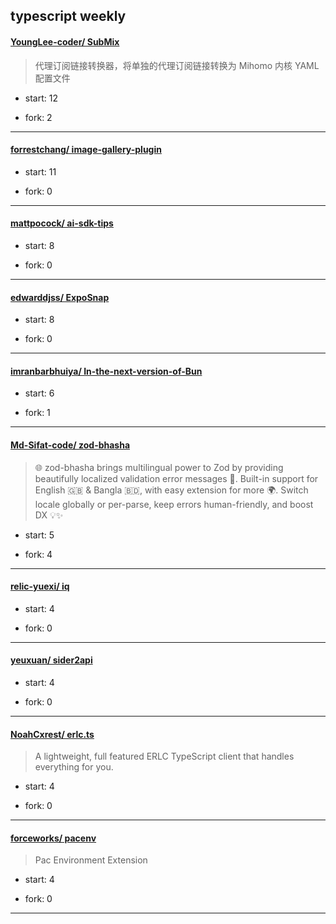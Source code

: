 ## typescript weekly

#### [YoungLee-coder/ SubMix](https://github.com/YoungLee-coder/SubMix)
>  代理订阅链接转换器，将单独的代理订阅链接转换为 Mihomo 内核 YAML 配置文件
+ start: 12
+ fork: 2
---
#### [forrestchang/ image-gallery-plugin](https://github.com/forrestchang/image-gallery-plugin)
>  
+ start: 11
+ fork: 0
---
#### [mattpocock/ ai-sdk-tips](https://github.com/mattpocock/ai-sdk-tips)
>  
+ start: 8
+ fork: 0
---
#### [edwarddjss/ ExpoSnap](https://github.com/edwarddjss/ExpoSnap)
>  
+ start: 8
+ fork: 0
---
#### [imranbarbhuiya/ In-the-next-version-of-Bun](https://github.com/imranbarbhuiya/In-the-next-version-of-Bun)
>  
+ start: 6
+ fork: 1
---
#### [Md-Sifat-code/ zod-bhasha](https://github.com/Md-Sifat-code/zod-bhasha)
>  🌐 zod-bhasha brings multilingual power to Zod  by providing beautifully localized validation error messages 🎯. Built-in support for English 🇬🇧 & Bangla 🇧🇩, with easy extension for more 🌍. Switch locale globally or per-parse, keep errors human-friendly, and boost DX 💡✨
+ start: 5
+ fork: 4
---
#### [relic-yuexi/ iq](https://github.com/relic-yuexi/iq)
>  
+ start: 4
+ fork: 0
---
#### [yeuxuan/ sider2api](https://github.com/yeuxuan/sider2api)
>  
+ start: 4
+ fork: 0
---
#### [NoahCxrest/ erlc.ts](https://github.com/NoahCxrest/erlc.ts)
>  A lightweight, full featured ERLC TypeScript client that handles everything for you.
+ start: 4
+ fork: 0
---
#### [forceworks/ pacenv](https://github.com/forceworks/pacenv)
>  Pac Environment Extension
+ start: 4
+ fork: 0
---